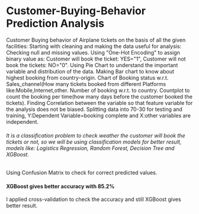 # Customer-Buying-Behavior Prediction Analysis
Customer Buying behavior of Airplane tickets on the basis of all the given facilities:
Starting with cleaning and making the data useful for analysis: Checking null and missing values.
Using "One-Hot Encoding" to assign binary value as: Customer will book the ticket: YES="1", Customer will not book the tickets: NO="0".
Using Pie Chart to understand the important variable and distribution of the data. 
Making Bar chart to know about highest booking from country-origin.
Chart of Booking status w.r.t. Sales_channel(How many tickets booked from different Platforms like:Mobile,Internet,other.
Number of booking w.r.t. to country. 
Countplot to count the booking per time(how many days before the customer booked the tickets).
Finding Correlation between the variable so that feature variable for the analysis does not be biased.
Splitting data into 70-30 for testing and training, Y:Dependent Variable=booking complete and X:other variables are independent.
###### It is a classification problem to check weather the customer will book the tickets or not, so we will be using classification models for better result, models like: Logistics Regression, Random Forest, Decision Tree and XGBoost.
Using Confusion Matrix to check for correct predicted values.
#### XGBoost gives better accuracy with 85.2%
I applied cross-validation to check the accuracy and still XGBoost gives better result.
